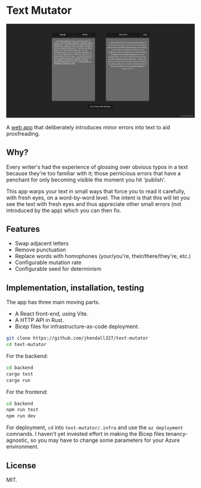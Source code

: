 # Text Mutator

![A screenshot of the main Text Mutator interface](docs/mutator.png)

A [web app](https://happy-rock-0d924d903.6.azurestaticapps.net/) that deliberately introduces minor errors into text to aid proofreading.

## Why?

Every writer's had the experience of glossing over obvious typos in a text because they're too familiar with it; those pernicious errors that have a penchant for only becoming visible the moment you hit 'publish'.

This app warps your text in small ways that force you to read it carefully, with fresh eyes, on a word-by-word level. The intent is that this will let you see the text with fresh eyes and thus appreciate other small errors (not introduced by the app) which you can then fix.

## Features

- Swap adjacent letters
- Remove punctuation
- Replace words with homophones (your/you're, their/there/they're, etc.)
- Configurable mutation rate
- Configurable seed for determinism

## Implementation, installation, testing

The app has three main moving parts.

- A React front-end, using Vite.
- A HTTP API in Rust.
- Bicep files for infrastructure-as-code deployment.

```bash
git clone https://github.com/jkendall327/text-mutator
cd text-mutator
```

For the backend:
```bash
cd backend
cargo test
cargo run
```

For the frontend:
```bash
cd backend
npm run test
npm run dev
```

For deployment, `cd` into `text-mutator/.infra` and use the `az deployment` comnands.
I haven't yet invested effort in making the Bicep files tenancy-agnostic, so you may have to change some parameters for your Azure environment.

## License

MIT.
